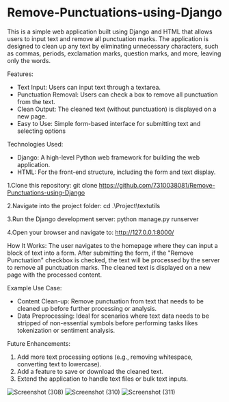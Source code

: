 # Remove-Punctuations-using-Django
This is a simple web application built using Django and HTML that allows users to input text and remove all punctuation marks. The application is designed to clean up any text by eliminating unnecessary characters, such as commas, periods, exclamation marks, question marks, and more, leaving only the words.

Features:
- Text Input: Users can input text through a textarea.
- Punctuation Removal: Users can check a box to remove all punctuation from the text.
- Clean Output: The cleaned text (without punctuation) is displayed on a new page.
- Easy to Use: Simple form-based interface for submitting text and selecting options

Technologies Used:
- Django: A high-level Python web framework for building the web application.
- HTML: For the front-end structure, including the form and text display.

1.Clone this repository:
git clone https://github.com/7310038081/Remove-Punctuations-using-Django

2.Navigate into the project folder:
cd .\Project\textutils  

3.Run the Django development server:
python manage.py runserver

4.Open your browser and navigate to:
http://127.0.0.1:8000/

How It Works:
The user navigates to the homepage where they can input a block of text into a form.
After submitting the form, if the "Remove Punctuation" checkbox is checked, the text will be processed by the server to remove all punctuation marks.
The cleaned text is displayed on a new page with the processed content.

Example Use Case:
- Content Clean-up: Remove punctuation from text that needs to be cleaned up before further processing or analysis.
- Data Preprocessing: Ideal for scenarios where text data needs to be stripped of non-essential symbols before performing tasks likes tokenization or sentiment analysis.

Future Enhancements:
1. Add more text processing options (e.g., removing whitespace, converting text to lowercase).
2. Add a feature to save or download the cleaned text.
3. Extend the application to handle text files or bulk text inputs.


![Screenshot (308)](https://github.com/user-attachments/assets/e30c5760-9778-4ce5-9ca3-8b052d98f430)
![Screenshot (310)](https://github.com/user-attachments/assets/eb7c8bdc-b822-49ac-b563-0f32f21301a9)
![Screenshot (311)](https://github.com/user-attachments/assets/d4e4f8ae-62cd-4959-be9f-c787115b40f7)





